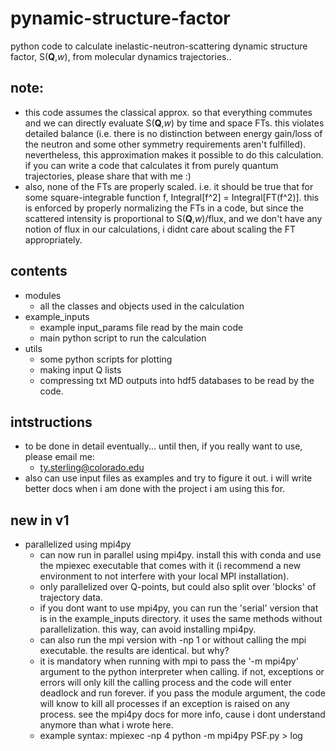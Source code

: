 # pynamic-structure-factor 
python code to calculate inelastic-neutron-scattering dynamic structure factor, S(**Q**,*w*), from molecular dynamics trajectories..  

## note:
- this code assumes the classical approx. so that everything commutes and we can directly evaluate S(**Q**,*w*) by time and space FTs. this violates detailed balance (i.e. there is no distinction between energy gain/loss of the neutron and some other symmetry requirements aren't fulfilled). nevertheless, this approximation makes it possible to do this calculation. if you can write a code that calculates it from purely quantum trajectories, please share that with me :)
- also, none of the FTs are properly scaled. i.e. it should be true that for some square-integrable function f, Integral[f^2] = Integral[FT(f^2)]. this is enforced by properly normalizing the FTs in a code, but since the scattered intensity is proportional to S(**Q**,*w*)/flux, and we don't have any notion of flux in our calculations, i didnt care about scaling the FT appropriately. 

## contents
- modules
  - all the classes and objects used in the calculation
- example_inputs
  - example input_params file read by the main code
  - main python script to run the calculation
- utils
  - some python scripts for plotting
  - making input Q lists
  - compressing txt MD outputs into hdf5 databases to be read by the code. 

## intstructions
- to be done in detail eventually... until then, if you really want to use, please email me:
  - ty.sterling@colorado.edu
- also can use input files as examples and try to figure it out. i will write better docs when i am done with the project i am using this for. 

## new in v1
- parallelized using mpi4py
  - can now run in parallel using mpi4py. install this with conda and use the mpiexec executable that comes with it (i recommend a new environment to not interfere with your local MPI installation). 
  - only parallelized over Q-points, but could also split over 'blocks' of trajectory data.
  - if you dont want to use mpi4py, you can run the 'serial' version that is in the example_inputs directory. it uses the same methods without parallelization. this way, can avoid installing mpi4py.
  - can also run the mpi version with -np 1 or without calling the mpi executable. the results are identical. but why? 
  - it is mandatory when running with mpi to pass the '-m mpi4py' argument to the python interpreter when calling. if not, exceptions or errors will only kill the calling process and the code will enter deadlock and run forever. if you pass the module argument, the code will know to kill all processes if an exception is raised on any process. see the mpi4py docs for more info, cause i dont understand anymore than what i wrote here.
  - example syntax: mpiexec -np 4 python -m mpi4py PSF.py > log
